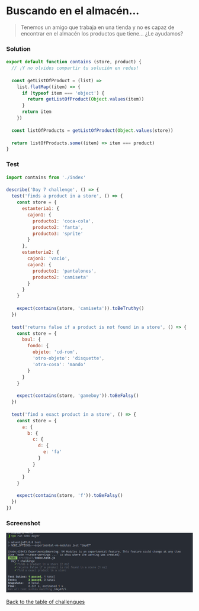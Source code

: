 # Buscando en el almacén...

> Tenemos un amigo que trabaja en una tienda y no es capaz de encontrar en el almacén los productos que tiene... ¿Le ayudamos?

### Solution

```javascript
export default function contains (store, product) {
  // ¡Y no olvides compartir tu solución en redes!

  const getListOfProduct = (list) =>
    list.flatMap((item) => {
      if (typeof item === 'object') {
        return getListOfProduct(Object.values(item))
      }
      return item
    })

  const listOfProducts = getListOfProduct(Object.values(store))

  return listOfProducts.some((item) => item === product)
}
```

### Test

```javascript
import contains from './index'

describe('Day 7 challenge', () => {
  test('finds a product in a store', () => {
    const store = {
      estanteria1: {
        cajon1: {
          producto1: 'coca-cola',
          producto2: 'fanta',
          producto3: 'sprite'
        }
      },
      estanteria2: {
        cajon1: 'vacio',
        cajon2: {
          producto1: 'pantalones',
          producto2: 'camiseta'
        }
      }
    }

    expect(contains(store, 'camiseta')).toBeTruthy()
  })

  test('returns false if a product is not found in a store', () => {
    const store = {
      baul: {
        fondo: {
          objeto: 'cd-rom',
          'otro-objeto': 'disquette',
          'otra-cosa': 'mando'
        }
      }
    }

    expect(contains(store, 'gameboy')).toBeFalsy()
  })

  test('find a exact product in a store', () => {
    const store = {
      a: {
        b: {
          c: {
            d: {
              e: 'fa'
            }
          }
        }
      }
    }

    expect(contains(store, 'f')).toBeFalsy()
  })
})
```

### Screenshot

![Test](./test.png)

[Back to the table of challengues](/README.md)
